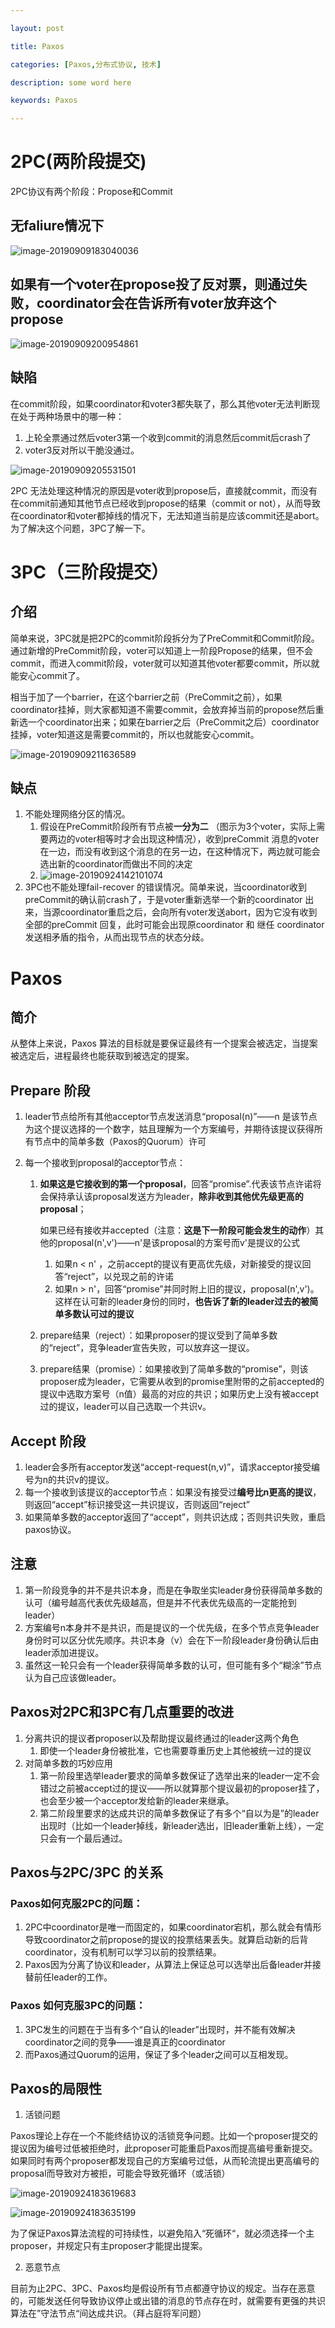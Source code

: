 ```yaml
---

layout: post

title: Paxos

categories: [Paxos,分布式协议, 技术]

description: some word here

keywords: Paxos

---
```

# 2PC(两阶段提交)

2PC协议有两个阶段：Propose和Commit

## 无faliure情况下

![image-20190909183040036](/assets/image-20190909183040036.png)



## 如果有一个voter在propose投了反对票，则通过失败，coordinator会在告诉所有voter放弃这个propose

![image-20190909200954861](/assets/image-20190909200954861.png)



## 缺陷

在commit阶段，如果coordinator和voter3都失联了，那么其他voter无法判断现在处于两种场景中的哪一种：

1. 上轮全票通过然后voter3第一个收到commit的消息然后commit后crash了
2. voter3反对所以干脆没通过。

![image-20190909205531501](/assets/image-20190909205531501.png)

2PC 无法处理这种情况的原因是voter收到propose后，直接就commit，而没有在commit前通知其他节点已经收到propose的结果（commit or not），从而导致在coordinator和voter都掉线的情况下，无法知道当前是应该commit还是abort。为了解决这个问题，3PC了解一下。

# 3PC（三阶段提交）

## 介绍

​	简单来说，3PC就是把2PC的commit阶段拆分为了PreCommit和Commit阶段。通过新增的PreCommit阶段，voter可以知道上一阶段Propose的结果，但不会commit，而进入commit阶段，voter就可以知道其他voter都要commit，所以就能安心commit了。

​	相当于加了一个barrier，在这个barrier之前（PreCommit之前），如果coordinator挂掉，则大家都知道不需要commit，会放弃掉当前的propose然后重新选一个coordinator出来；如果在barrier之后（PreCommit之后）coordinator挂掉，voter知道这是需要commit的，所以也就能安心commit。

![image-20190909211636589](/assets/image-20190909211636589.png)

## 缺点

1. 不能处理网络分区的情况。
   1. 假设在PreCommit阶段所有节点被**一分为二** （图示为3个voter，实际上需要两边的voter相等时才会出现这种情况），收到preCommit 消息的voter在一边，而没有收到这个消息的在另一边，在这种情况下，两边就可能会选出新的coordinator而做出不同的决定
   2. ![image-20190924142101074](/assets/image-20190924142101074.png)
2. 3PC也不能处理fail-recover 的错误情况。简单来说，当coordinator收到preCommit的确认前crash了，于是voter重新选举一个新的coordinator 出来，当源coordinator重启之后，会向所有voter发送abort，因为它没有收到全部的preCommit 回复，此时可能会出现原coordinator 和 继任 coordinator 发送相矛盾的指令，从而出现节点的状态分歧。



# Paxos

## 简介

从整体上来说，Paxos 算法的目标就是要保证最终有一个提案会被选定，当提案被选定后，进程最终也能获取到被选定的提案。

## Prepare 阶段

1. leader节点给所有其他acceptor节点发送消息“proposal(n)”——n 是该节点为这个提议选择的一个数字，姑且理解为一个方案编号，并期待该提议获得所有节点中的简单多数（Paxos的Quorum）许可

2. 每一个接收到proposal的acceptor节点：

   1. **如果这是它接收到的第一个proposal**，回答“promise”.代表该节点许诺将会保持承认该proposal发送方为leader，**除非收到其他优先级更高的proposal**；

      如果已经有接收并accepted（注意：**这是下一阶段可能会发生的动作**）其他的proposal(n',v')——n'是该proposal的方案号而v'是提议的公式

      1. 如果n < n' ，之前accept的提议有更高优先级，对新接受的提议回答“reject”，以兑现之前的许诺
      2. 如果n > n'，回答“promise”并同时附上旧的提议，proposal(n',v')。这样在认可新的leader身份的同时，**也告诉了新的leader过去的被简单多数认可过的提议**

   2. prepare结果（reject）：如果proposer的提议受到了简单多数的“reject”，竞争leader宣告失败，可以放弃这一提议。

   3. prepare结果（promise）：如果接收到了简单多数的“promise”，则该proposer成为leader，它需要从收到的promise里附带的之前accepted的提议中选取方案号（n值）最高的对应的共识；如果历史上没有被accept过的提议，leader可以自己选取一个共识v。

## Accept 阶段

1. leader会多所有acceptor发送“accept-request(n,v)”，请求acceptor接受编号为n的共识v的提议。
2. 每一个接收到该提议的acceptor节点：如果没有接受过**编号比n更高的提议**，则返回“accept”标识接受这一共识提议，否则返回“reject”
3. 如果简单多数的acceptor返回了“accept”，则共识达成；否则共识失败，重启paxos协议。

## 注意

1. 第一阶段竞争的并不是共识本身，而是在争取坐实leader身份获得简单多数的认可（编号越高代表优先级越高，但是并不代表优先级高的一定能抢到leader）
2. 方案编号n本身并不是共识，而是提议的一个优先级，在多个节点竞争leader身份时可以区分优先顺序。共识本身（v）会在下一阶段leader身份确认后由leader添加进提议。
3. 虽然这一轮只会有一个leader获得简单多数的认可，但可能有多个“糊涂”节点认为自己应该做leader。



## Paxos对2PC和3PC有几点重要的改进

1. 分离共识的提议者proposer以及帮助提议最终通过的leader这两个角色
   1. 即使一个leader身份被批准，它也需要尊重历史上其他被统一过的提议
2. 对简单多数的巧妙应用
   1. 第一阶段里选举leader要求的简单多数保证了选举出来的leader一定不会错过之前被accept过的提议——所以就算那个提议最初的proposer挂了，也会至少被一个acceptor发给新的leader来继承。
   2. 第二阶段里要求的达成共识的简单多数保证了有多个“自以为是”的leader出现时（比如一个leader掉线，新leader选出，旧leader重新上线），一定只会有一个最后通过。

## Paxos与2PC/3PC 的关系

### Paxos如何克服2PC的问题：

1. 2PC中coordinator是唯一而固定的，如果coordinator宕机，那么就会有情形导致coordinator之前propose的提议的投票结果丢失。就算启动新的后背coordinator，没有机制可以学习以前的投票结果。
2. Paxos因为分离了协议和leader，从算法上保证总可以选举出后备leader并接替前任leader的工作。

### Paxos 如何克服3PC的问题：

1. 3PC发生的问题在于当有多个“自认的leader”出现时，并不能有效解决coordinator之间的竞争——谁是真正的coordinator
2. 而Paxos通过Quorum的运用，保证了多个leader之间可以互相发现。

## Paxos的局限性

1. 活锁问题

Paxos理论上存在一个不能终结协议的活锁竞争问题。比如一个proposer提交的提议因为编号过低被拒绝时，此proposer可能重启Paxos而提高编号重新提交。如果同时有两个proposer都发现自己的方案编号过低，从而轮流提出更高编号的proposal而导致对方被拒，可能会导致死循环（或活锁）

![image-20190924183619683](/assets/image-20190924183619683.png)

![image-20190924183635199](/assets/image-20190924183635199.png)

为了保证Paxos算法流程的可持续性，以避免陷入“死循环“，就必须选择一个主proposer，并规定只有主proposer才能提出提案。

2. 恶意节点

目前为止2PC、3PC、Paxos均是假设所有节点都遵守协议的规定。当存在恶意的，可能发送任何导致协议停止或出错的消息的节点存在时，就需要有更强的共识算法在”守法节点“间达成共识。（拜占庭将军问题）



